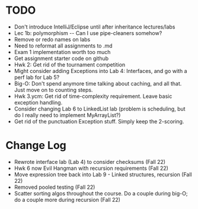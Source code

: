 # TODO
- Don't introduce IntelliJ/Eclipse until after inheritance lectures/labs
- Lec 1b: polymorphism -- Can I use pipe-cleaners somehow?
- Remove or redo names on labs
- Need to reformat all assignments to .md
- Exam 1 implementation worth too much
- Get assignment starter code on github
- Hwk 2: Get rid of the tournament competition
- Might consider adding Exceptions into Lab 4: Interfaces, and go with a perf lab for Lab 5?
- Big-O: Don't spend anymore time talking about caching, and all that. Just move on to counting steps.
- Hwk 3.ycm: Get rid of time-complexity requirement. Leave basic exception handling.
- Consider changing Lab 6 to LinkedList lab (problem is scheduling, but do I really need to implement MyArrayList?)
- Get rid of the punctuation Exception stuff. Simply keep the 2-scoring.

# Change Log
- Rewrote interface lab (Lab 4) to consider checksums (Fall 22)
- Hwk 6 now Evil Hangman with recursion requirements (Fall 22)
- Move expression tree back into Lab 9 - Linked structures, recursion (Fall 22)
- Removed pooled testing (Fall 22)
- Scatter sorting algos throughout the course. Do a couple during big-O; do a couple more during recursion (Fall 22)
